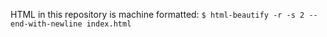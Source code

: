 HTML in this repository is machine formatted:
`$ html-beautify -r -s 2 --end-with-newline index.html`